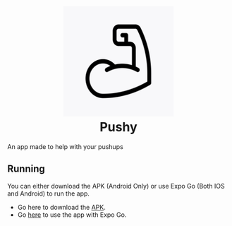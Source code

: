 <h1 align="center">
  <img src="https://github.com/bruhmoment6420/Pushy/blob/main/assets/icon.png" width="250" height="250"/><br/>
  Pushy
</h1>

An app made to help with your pushups

## Running
You can either download the APK (Android Only) or use Expo Go (Both IOS and Android) to run the app.
- Go here to download the [APK](https://github.com/bruhmoment6420/Pushy/releases).
- Go [here](https://expo.io/@tahlial/projects/pushup-helper) to use the app with Expo Go.
